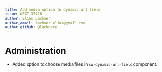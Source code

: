 ```yaml
---
title: Add media option to dynamic url field
issue: NEXT-37418
author: Elias Lackner
author_email: lackner.elias@gmail.com
author_github: @lacknere
---
```

# Administration
* Added option to choose media files in `sw-dynamic-url-field` component.
